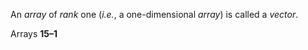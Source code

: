 

An *array* of *rank* one (*i.e.*, a one-dimensional *array*) is called a *vector*. 

Arrays **15–1**

 

 

